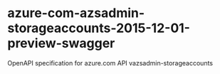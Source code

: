 # azure-com-azsadmin-storageaccounts-2015-12-01-preview-swagger
OpenAPI specification for azure.com API vazsadmin-storageaccounts
